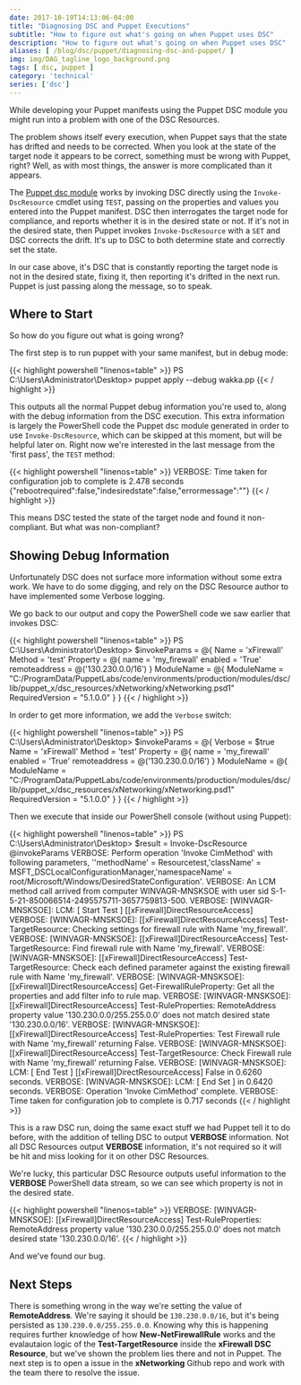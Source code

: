 ```yaml
---
date: 2017-10-19T14:13:06-04:00
title: "Diagnosing DSC and Puppet Executions"
subtitle: "How to figure out what's going on when Puppet uses DSC"
description: "How to figure out what's going on when Puppet uses DSC"
aliases: [ /blog/dsc/puppet/diagnosing-dsc-and-puppet/ ]
img: img/DAG_tagline_logo_background.png
tags: [ dsc, puppet ]
category: 'technical'
series: ['dsc']
---
```


<p class="lead">
While developing your Puppet manifests using the Puppet DSC module you might run into a problem with one of the DSC Resources.
</p>

The problem shows itself every execution, when Puppet says that the state has drifted and needs to be corrected. When you look at the state of the target node it appears to be correct, something must be wrong with Puppet, right? Well, as with most things, the answer is more complicated than it appears.

The [Puppet dsc module](https://forge.puppet.com/puppetlabs/dsc) works by invoking DSC directly using the `Invoke-DscResource` cmdlet using `TEST`, passing on the properties and values you entered into the Puppet manifest. DSC then interrogates the target node for compliance, and reports whether it is in the desired state or not. If it's not in the desired state, then Puppet invokes `Invoke-DscResource` with a `SET` and DSC corrects the drift. It's up to DSC to both determine state and correctly set the state.

In our case above, it's DSC that is constantly reporting the target node is not in the desired state, fixing it, then reporting it's drifted in the next run. Puppet is just passing along the message, so to speak.

## Where to Start

So how do you figure out what is going wrong?

The first step is to run puppet with your same manifest, but in debug mode:

{{< highlight powershell "linenos=table" >}}
PS C:\Users\Administrator\Desktop> puppet apply --debug wakka.pp
{{< / highlight >}}

This outputs all the normal Puppet debug information you're used to, along with the debug information from the DSC execution. This extra information is largely the PowerShell code the Puppet dsc module generated in order to use `Invoke-DscResource`, which can be skipped at this moment, but will be helpful later on. Right now we're interested in the last message from the 'first pass', the `TEST` method:

{{< highlight powershell "linenos=table" >}}
VERBOSE: Time taken for configuration job to complete is 2.478 seconds
{"rebootrequired":false,"indesiredstate":false,"errormessage":""}
{{< / highlight >}}

This means DSC tested the state of the target node and found it non-compliant. But what was non-compliant?

## Showing Debug Information

Unfortunately DSC does not surface more information without some extra work. We have to do some digging, and rely on the DSC Resource author to have implemented some Verbose logging.

We go back to our output and copy the PowerShell code we saw earlier that invokes DSC:

{{< highlight powershell "linenos=table" >}}
PS C:\Users\Administrator\Desktop> $invokeParams = @{
  Name          = 'xFirewall'
  Method        = 'test'
  Property      = @{
    name = 'my_firewall'
    enabled = 'True'
    remoteaddress = @('130.230.0.0/16')
  }
  ModuleName = @{
    ModuleName      = "C:/ProgramData/PuppetLabs/code/environments/production/modules/dsc/lib/puppet_x/dsc_resources/xNetworking/xNetworking.psd1"
    RequiredVersion = "5.1.0.0"
  }
}
{{< / highlight >}}

In order to get more information, we add the `Verbose` switch:

{{< highlight powershell "linenos=table" >}}
PS C:\Users\Administrator\Desktop> $invokeParams = @{
  Verbose       = $true
  Name          = 'xFirewall'
  Method        = 'test'
  Property      = @{
    name = 'my_firewall'
    enabled = 'True'
    remoteaddress = @('130.230.0.0/16')
  }
  ModuleName = @{
    ModuleName      = "C:/ProgramData/PuppetLabs/code/environments/production/modules/dsc/lib/puppet_x/dsc_resources/xNetworking/xNetworking.psd1"
    RequiredVersion = "5.1.0.0"
  }
}
{{< / highlight >}}

Then we execute that inside our PowerShell console (without using Puppet):

{{< highlight powershell "linenos=table" >}}
PS C:\Users\Administrator\Desktop> $result = Invoke-DscResource @invokeParams
VERBOSE: Perform operation 'Invoke CimMethod' with following parameters, ''methodName' = Resourcetest,'className' = MSFT_DSCLocalConfigurationManager,'namespaceName' = root/Microsoft/Windows/DesiredStateConfiguration'.
VERBOSE: An LCM method call arrived from computer WINVAGR-MNSKSOE with user sid S-1-5-21-850066514-2495575711-3657759813-500.
VERBOSE: [WINVAGR-MNSKSOE]: LCM:  [ Start  Test     ]  [[xFirewall]DirectResourceAccess]
VERBOSE: [WINVAGR-MNSKSOE]: [[xFirewall]DirectResourceAccess] Test-TargetResource: Checking settings for firewall rule with Name 'my_firewall'.
VERBOSE: [WINVAGR-MNSKSOE]: [[xFirewall]DirectResourceAccess] Test-TargetResource: Find firewall rule with Name 'my_firewall'.
VERBOSE: [WINVAGR-MNSKSOE]: [[xFirewall]DirectResourceAccess] Test-TargetResource: Check each defined parameter against the existing firewall rule with Name 'my_firewall'.
VERBOSE: [WINVAGR-MNSKSOE]: [[xFirewall]DirectResourceAccess] Get-FirewallRuleProperty: Get all the properties and add filter info to rule map.
VERBOSE: [WINVAGR-MNSKSOE]: [[xFirewall]DirectResourceAccess] Test-RuleProperties: RemoteAddress property value '130.230.0.0/255.255.0.0' does not match desired state '130.230.0.0/16'.
VERBOSE: [WINVAGR-MNSKSOE]: [[xFirewall]DirectResourceAccess] Test-RuleProperties: Test Firewall rule with Name 'my_firewall' returning False.
VERBOSE: [WINVAGR-MNSKSOE]: [[xFirewall]DirectResourceAccess] Test-TargetResource: Check Firewall rule with Name 'my_firewall' returning False.
VERBOSE: [WINVAGR-MNSKSOE]: LCM:  [ End    Test     ]  [[xFirewall]DirectResourceAccess] False in 0.6260 seconds.
VERBOSE: [WINVAGR-MNSKSOE]: LCM:  [ End    Set      ]    in  0.6420 seconds.
VERBOSE: Operation 'Invoke CimMethod' complete.
VERBOSE: Time taken for configuration job to complete is 0.717 seconds
{{< / highlight >}}

This is a raw DSC run, doing the same exact stuff we had Puppet tell it to do before, with the addition of telling DSC to output **VERBOSE** information. Not all DSC Resources output **VERBOSE** information, it's not required so it will be hit and miss looking for it on other DSC Resources.

We're lucky, this particular DSC Resource outputs useful information to the **VERBOSE** PowerShell data stream, so we can see which property is not in the desired state.

{{< highlight powershell "linenos=table" >}}
VERBOSE: [WINVAGR-MNSKSOE]: [[xFirewall]DirectResourceAccess] Test-RuleProperties: RemoteAddress property value '130.230.0.0/255.255.0.0' does not match desired state '130.230.0.0/16'.
{{< / highlight >}}

And we've found our bug.
## Next Steps

There is something wrong in the way we're setting the value of **RemoteAddress**. We're saying it should be `130.230.0.0/16`, but it's being persisted as `130.230.0.0/255.255.0.0`. Knowing why this is happening requires further knowledge of how **New-NetFirewallRule** works and the evalautaion logic of the **Test-TargetResource** inside the **xFirewall DSC Resource**, but we've shown the problem lies there and not in Puppet. The next step is to open a issue in the **xNetworking** Github repo and work with the team there to resolve the issue.
